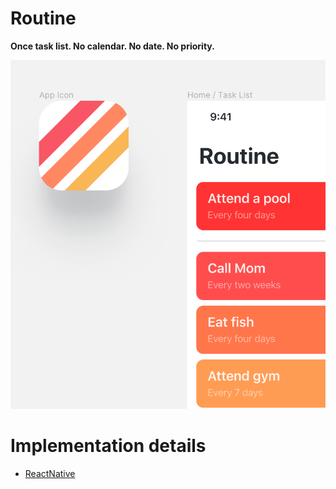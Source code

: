 # Routine
__Once task list. No calendar. No date. No priority.__

![Promo image](/images/promo.png)

# Implementation details
 - [ReactNative](ReactNative/README.md)
